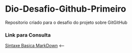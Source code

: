 # Dio-Desafio-Github-Primeiro
Repositorio criado para o desafio do projeto sobre GitGitHub

### Link para Consulta 
[Sintaxe Basica MarkDown](https://markdown.net.br/sintaxe-basica/) <-- 
